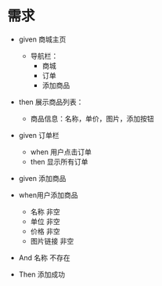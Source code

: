 # 需求



 * given 商城主页
   * 导航栏：
       * 商城
       * 订单
       * 添加商品
 * then 展示商品列表：  
    * 商品信息：名称，单价，图片，添加按钮

 * given 订单栏
    * when 用户点击订单
    * then  显示所有订单

 * given 添加商品
  * when用户添加商品
      * 名称 非空
      * 单位 非空
      * 价格 非空
      * 图片链接 非空
  * And 名称 不存在
  * Then 添加成功
 
  
  
 